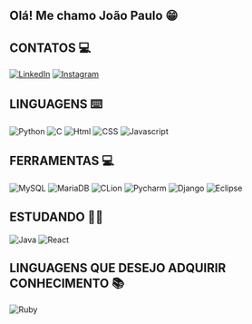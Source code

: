 ## Olá! Me chamo João Paulo 😁

## CONTATOS 💻
[![LinkedIn](https://img.shields.io/badge/LinkedIn-0077B5?style=for-the-badge&logo=linkedin&logoColor=white)](linkedin.com/in/joão-paulo-carneiro-fialho-a7aa6a243/)
[![Instagram](https://img.shields.io/badge/Instagram-E4405F?style=for-the-badge&logo=instagram&logoColor=white)](https://www.instagram.com/j_paulo_fialho/)

## LINGUAGENS ⌨️

<div style="display: inline_block">
  <img align="center" alt="Python" src="https://img.shields.io/badge/Python-3776AB?style=for-the-badge&logo=python&logoColor=white" />
  <img align="center" alt="C" src="https://img.shields.io/badge/C-00599C?style=for-the-badge&logo=c&logoColor=white" />
  <img align="center" alt="Html" src="https://img.shields.io/badge/HTML-239120?style=for-the-badge&logo=html5&logoColor=white" />
  <img align="center" alt="CSS" src="https://img.shields.io/badge/CSS-239120?&style=for-the-badge&logo=css3&logoColor=white" />
  <img align="center" alt="Javascript" src="https://img.shields.io/badge/JavaScript-F7DF1E?style=for-the-badge&logo=javascript&logoColor=black" />
  <br>
</div>


## FERRAMENTAS 💻

<div style="display: inline_block">
  <img align="center" alt="MySQL" src="https://img.shields.io/badge/MySQL-00000F?style=for-the-badge&logo=mysql&logoColor=white" />
  <img align="center" alt="MariaDB" src="https://img.shields.io/badge/MariaDB-003545?style=for-the-badge&logo=mariadb&logoColor=white" />
  <img align="center" alt="CLion" src="https://img.shields.io/badge/CLion-000000?style=for-the-badge&logo=clion&logoColor=white" />
  <img align="center" alt="Pycharm" src="https://img.shields.io/badge/PyCharm-000000.svg?&style=for-the-badge&logo=PyCharm&logoColor=white" />
  <img align="center" alt="Django" src="https://img.shields.io/badge/Django-092E20?style=for-the-badge&logo=django&logoColor=white" />
  <img margin="0 0 10px 0" align="center" alt="Eclipse" src="https://img.shields.io/badge/Eclipse-2C2255?style=for-the-badge&logo=eclipse&logoColor=white" />
  <br>
</div>


## ESTUDANDO 👨‍💻
<div style="display: inline_block">
  <img align="center" alt="Java" src="https://img.shields.io/badge/Java-ED8B00?style=for-the-badge&logo=java&logoColor=white" />
  <img align="center" alt="React" src="https://img.shields.io/badge/React-20232A?style=for-the-badge&logo=react&logoColor=61DAFB" />
  <br>
</div>

## LINGUAGENS QUE DESEJO ADQUIRIR CONHECIMENTO 📚

<div style="display: inline_block">
  <img align="center" alt="Ruby" src="https://img.shields.io/badge/Ruby-CC342D?style=for-the-badge&logo=ruby&logoColor=white" />
</div>
